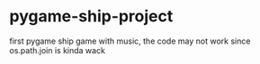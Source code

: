 # pygame-ship-project
first pygame ship game with music, the code may not work since os.path.join is kinda wack
